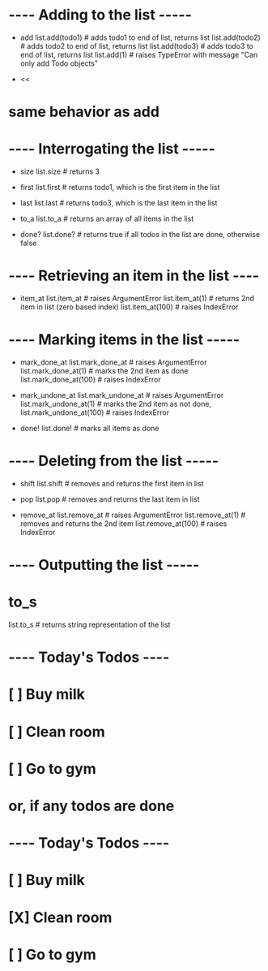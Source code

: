 # ---- Adding to the list -----

+ add
list.add(todo1)                 # adds todo1 to end of list, returns list
list.add(todo2)                 # adds todo2 to end of list, returns list
list.add(todo3)                 # adds todo3 to end of list, returns list
list.add(1)                     # raises TypeError with message "Can only add Todo objects"

+ <<
# same behavior as add

# ---- Interrogating the list -----

+ size
list.size                       # returns 3

+ first
list.first                      # returns todo1, which is the first item in the list

+ last
list.last                       # returns todo3, which is the last item in the list

+ to_a
list.to_a                      # returns an array of all items in the list

+ done?
list.done?                     # returns true if all todos in the list are done, otherwise false

# ---- Retrieving an item in the list ----

+  item_at
list.item_at                    # raises ArgumentError
list.item_at(1)                 # returns 2nd item in list (zero based index)
list.item_at(100)               # raises IndexError

# ---- Marking items in the list -----

+ mark_done_at
list.mark_done_at               # raises ArgumentError
list.mark_done_at(1)            # marks the 2nd item as done
list.mark_done_at(100)          # raises IndexError

+ mark_undone_at
list.mark_undone_at             # raises ArgumentError
list.mark_undone_at(1)          # marks the 2nd item as not done,
list.mark_undone_at(100)        # raises IndexError

+ done!
list.done!                      # marks all items as done

# ---- Deleting from the list -----

+ shift
list.shift                      # removes and returns the first item in list

+ pop
list.pop                        # removes and returns the last item in list

+ remove_at
list.remove_at                  # raises ArgumentError
list.remove_at(1)               # removes and returns the 2nd item
list.remove_at(100)             # raises IndexError

# ---- Outputting the list -----

# to_s
list.to_s                      # returns string representation of the list

# ---- Today's Todos ----
# [ ] Buy milk
# [ ] Clean room
# [ ] Go to gym

# or, if any todos are done

# ---- Today's Todos ----
# [ ] Buy milk
# [X] Clean room
# [ ] Go to gym